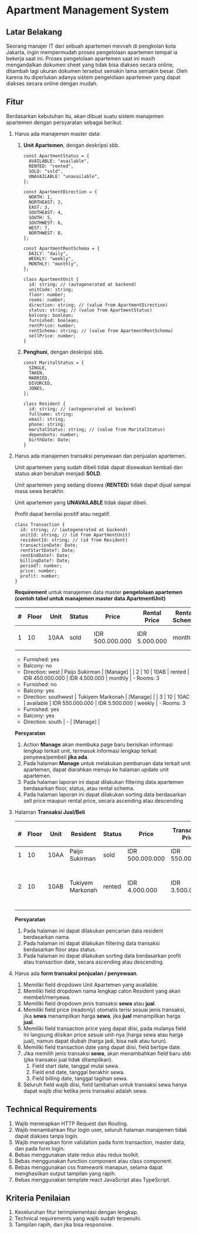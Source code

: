 # Apartment Management System

## Latar Belakang

Seorang manajer IT dari sebuah apartemen mevvah di pengkolan kota Jakarta, ingin mempermudah proses pengelolaan apartemen tempat ia bekerja saat ini. Proses pengelolaan apartemen saat ini masih mengandalkan dokumen sheet yang tidak bisa diakses secara online, ditambah lagi ukuran dokumen tersebut semakin lama semakin besar. Oleh karena itu diperlukan adanya sistem pengelolaan apartemen yang dapat diakses secara online dengan mudah.

## Fitur

Berdasarkan kebutuhan itu, akan dibuat suatu sistem manajemen apartemen dengan persyaratan sebagai berikut.

1. Harus ada manajemen master data:
   1. **Unit Apartemen**, dengan deskripsi sbb.

      ```tsx
      const ApartmentStatus = {
        AVAILABLE: "available",
        RENTED: "rented",
        SOLD: "sold",
        UNAVAILABLE: "unavailable",
      };

      const ApartmentDirection = {
        NORTH: 1,
        NORTHEAST: 2,
        EAST: 3,
        SOUTHEAST: 4,
        SOUTH: 5,
        SOUTHWEST: 6,
        WEST: 7,
        NORTHWEST: 8,
      };

      const ApartmentRentSchema = {
        DAILY: "daily",
        WEEKLY: "weekly",
        MONTHLY: "monthly",
      };

      class ApartmentUnit {
        id: string; // (autogenerated at backend)
        unitCode: string;
        floor: number;
        rooms: number;
        direction: string; // (value from ApartmentDirection)
        status: string; // (value from ApartmentStatus)
        balcony: boolean;
        furnished: boolean;
        rentPrice: number;
        rentSchema: string; // (value from ApartmentRentSchema)
        sellPrice: number;
      }
      ```

   2. **Penghuni**, dengan deskripsi sbb.

      ```tsx
      const MaritalStatus = {
        SINGLE,
        TAKEN,
        MARRIED,
        DIVORCED,
        JONES,
      };

      class Resident {
        id: string; // (autogenerated at backend)
        fullname: string;
        email: string;
        phone: string;
        maritalStatus: string; // (value from MaritalStatus)
        dependents: number;
        birthDate: Date;
      }
      ```
2. Harus ada manajemen transaksi penyewaan dan penjualan apartemen.

   Unit apartemen yang sudah dibeli tidak dapat disewakan kembali dan status akan berubah menjadi **SOLD**.

   Unit apartemen yang sedang disewa (**RENTED**) tidak dapat dijual sampai masa sewa berakhir.

   Unit apartemen yang **UNAVAILABLE** tidak dapat dibeli.

   Profit dapat bernilai positif atau negatif.

   ```tsx
   class Transaction {
     id: string; // (autogenerated at backend)
     unitId: string; // (id from ApartmentUnit)
     residentId: string; // (id from Resident)
     transactionDate: Date;
     rentStartDate?: Date;
     rentEndDate?: Date;
     billingDate?: Date;
     period?: number;
     price: number;
     profit: number;
   }
   ```

   **Requirement** untuk manajemen data master **pengelolaan apartemen (contoh tabel untuk manajemen master data ApartmentUnit)**

   | #   | Floor | Unit | Status | Price           | Rental Price  | Rental Schema | Details    | Resident | Actions |
   | --- | ----- | ---- | ------ | --------------- | ------------- | ------------- | ---------- | -------- | ------- |
   | 1   | 10    | 10AA | sold   | IDR 500.000.000 | IDR 5.000.000 | monthly       | - Rooms: 3 |

   - Furnished: yes
   - Balcony: no
   - Direction: west | Paijo Sukirman | [Manage] |
     | 2 | 10 | 10AB | rented | IDR 450.000.000 | IDR 4.500.000 | monthly | - Rooms: 3
   - Furnished: no
   - Balcony: yes
   - Direction: southwest | Tukiyem Markonah | [Manage] |
     | 3 | 10 | 10AC | available | IDR 550.000.000 | IDR 5.500.000 | weekly | - Rooms: 3
   - Furnished: yes
   - Balcony: yes
   - Direction: south | - | [Manage] |

   **Persyaratan**

   1. Action **Manage** akan membuka page baru berisikan informasi lengkap terkait unit, termasuk informasi lengkap terkait penyewa/pembeli **jika ada**.
   2. Pada halaman **Manage** untuk melakukan pembaruan data terkait unit apartemen, dapat diarahkan menuju ke halaman update unit apartemen.
   3. Pada halaman laporan ini dapat dilakukan filtering data apartemen berdasarkan floor, status, atau rental schema.
   4. Pada halaman laporan ini dapat dilakukan sorting data berdasarkan sell price maupun rental price, secara ascending atau descending

3. Halaman **Transaksi Jual/Beli**

   | #   | Floor | Unit | Resident         | Status | Price           | Transaction Price | Profit         | Transaction Date | Rental Schema | Start / End Date          | Billing Date |
   | --- | ----- | ---- | ---------------- | ------ | --------------- | ----------------- | -------------- | ---------------- | ------------- | ------------------------- | ------------ |
   | 1   | 10    | 10AA | Paijo Sukirman   | sold   | IDR 500.000.000 | IDR 550.000.000   | IDR 50.000.000 | 19-Sep-2022      | -             | -                         | -            |
   | 2   | 10    | 10AB | Tukiyem Markonah | rented | IDR 4.000.000   | IDR 3.500.000     | (IDR 500.000)  | 20-Sep-2022      | monthly       | 20-Sep-2022 / 19-Mar-2022 | 20-Oct-2022  |

   **Persyaratan**

   1. Pada halaman ini dapat dilakukan pencarian data resident berdasarkan nama.
   2. Pada halaman ini dapat dilakukan filtering data transaksi berdasarkan floor atau status.
   3. Pada halaman ini dapat dilakukan sorting data berdasarkan profit atau transaction date, secara ascending atau descending.

4. Harus ada **form transaksi penjualan / penyewaan**.
   1. Memiliki field dropdown Unit Apartemen yang available.
   2. Memiliki field dropdown nama lengkap calon Resident yang akan membeli/menyewa.
   3. Memiliki field dropdown jenis transaksi **sewa** atau **jual**.
   4. Memiliki field price (readonly) otomatis terisi sesuai jenis transaksi, jika **sewa** menampilkan harga **sewa**, jika **jual** menampilkan harga **jual**.
   5. Memiliki field transaction price yang dapat diisi, pada mulanya field ini langsung diisikan price sesuai unit-nya (harga sewa atau harga jual), namun dapat diubah (harga jadi, bisa naik atau turun).
   6. Memiliki field transaction date yang dapat diisi, field bertipe date.
   7. Jika memilih jenis transaksi **sewa**, akan menambahkan field baru sbb (jika transaksi jual tidak ditampilkan).
      1. Field start date, tanggal mulai sewa.
      2. Field end date, tanggal berakhir sewa.
      3. Field billing date, tanggal tagihan sewa.
   8. Seluruh field wajib diisi, field tambahan untuk transaksi sewa hanya dapat wajib diisi ketika jenis transaksi adalah sewa.

## Technical Requirements

1. Wajib menerapkan HTTP Request dan Routing.
2. Wajib menambahkan fitur login user, seluruh halaman manajemen tidak dapat diakses tanpa login.
3. Wajib menerapkan form validation pada form transaction, master data, dan pada form login.
4. Bebas menggunakan state redux atau redux toolkit.
5. Bebas menggunakan function component atau class component.
6. Bebas menggunakan css framework manapun, selama dapat menghasilkan output tampilan yang rapih.
7. Bebas menggunakan template react JavaScript atau TypeScript.

## Kriteria Penilaian

1. Keseluruhan fitur terimplementasi dengan lengkap.
2. Technical requirements yang wajib sudah terpenuhi.
3. Tampilan rapih, dan jika bisa responsive.
